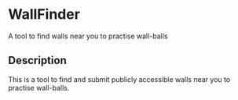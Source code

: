 # WallFinder
A tool to find walls near you to practise wall-balls

## Description ##
This is a tool to find and submit publicly accessible walls near you to practise wall-balls.
